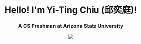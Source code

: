 

<h1 align="center"> Hello! I'm Yi-Ting Chiu (邱奕庭)!</h1>
<h3 align="center">A CS Freshman at Arizona State University</h3>

<p align="center">
<a href="https://www.linkedin.com/in/yi-ting-chiu/"><img src="https://img.shields.io/badge/LinkedIn-blue?style=flat&logo=linkedin&labelColor=blue"></a>
</p>

